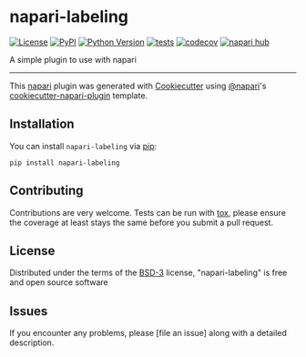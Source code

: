 # napari-labeling

[![License](https://img.shields.io/pypi/l/napari-labeling.svg?color=green)](https://github.com/tomburke-rse/napari-labeling/raw/main/LICENSE)
[![PyPI](https://img.shields.io/pypi/v/napari-labeling.svg?color=green)](https://pypi.org/project/napari-labeling)
[![Python Version](https://img.shields.io/pypi/pyversions/napari-labeling.svg?color=green)](https://python.org)
[![tests](https://github.com/tomburke-rse/napari-labeling/workflows/tests/badge.svg)](https://github.com/tomburke-rse/napari-labeling/actions)
[![codecov](https://codecov.io/gh/tomburke-rse/napari-labeling/branch/main/graph/badge.svg)](https://codecov.io/gh/tomburke-rse/napari-labeling)
[![napari hub](https://img.shields.io/endpoint?url=https://api.napari-hub.org/shields/napari-labeling)](https://napari-hub.org/plugins/napari-labeling)

A simple plugin to use with napari

----------------------------------

This [napari] plugin was generated with [Cookiecutter] using [@napari]'s [cookiecutter-napari-plugin] template.

<!--
Don't miss the full getting started guide to set up your new package:
https://github.com/napari/cookiecutter-napari-plugin#getting-started

and review the napari docs for plugin developers:
https://napari.org/plugins/stable/index.html
-->

## Installation

You can install `napari-labeling` via [pip]:

    pip install napari-labeling




## Contributing

Contributions are very welcome. Tests can be run with [tox], please ensure
the coverage at least stays the same before you submit a pull request.

## License

Distributed under the terms of the [BSD-3] license,
"napari-labeling" is free and open source software

## Issues

If you encounter any problems, please [file an issue] along with a detailed description.

[napari]: https://github.com/napari/napari
[Cookiecutter]: https://github.com/audreyr/cookiecutter
[@napari]: https://github.com/napari
[MIT]: http://opensource.org/licenses/MIT
[BSD-3]: http://opensource.org/licenses/BSD-3-Clause
[GNU GPL v3.0]: http://www.gnu.org/licenses/gpl-3.0.txt
[GNU LGPL v3.0]: http://www.gnu.org/licenses/lgpl-3.0.txt
[Apache Software License 2.0]: http://www.apache.org/licenses/LICENSE-2.0
[Mozilla Public License 2.0]: https://www.mozilla.org/media/MPL/2.0/index.txt
[cookiecutter-napari-plugin]: https://github.com/napari/cookiecutter-napari-plugin

[napari]: https://github.com/napari/napari
[tox]: https://tox.readthedocs.io/en/latest/
[pip]: https://pypi.org/project/pip/
[PyPI]: https://pypi.org/
